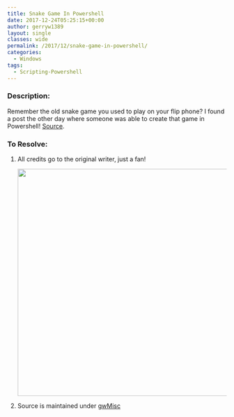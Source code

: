 ```yaml
---
title: Snake Game In Powershell
date: 2017-12-24T05:25:15+00:00
author: gerryw1389
layout: single
classes: wide
permalink: /2017/12/snake-game-in-powershell/
categories:
  - Windows
tags:
  - Scripting-Powershell
---
```

<!--more-->

### Description:

Remember the old snake game you used to play on your flip phone? I found a post the other day where someone was able to create that game in Powershell! [Source](https://www.reddit.com/r/PowerShell/comments/6wtlsc/i_wrote_a_snake_game_in_powershell_requires/?st=jbkb7zo9&sh=f75a7d2c).

### To Resolve:

1. All credits go to the original writer, just a fan!

   <img class="alignnone size-full wp-image-4909" src="https://automationadmin.com/assets/images/uploads/2017/12/snake.jpg" alt="" width="621" height="523" srcset="https://automationadmin.com/assets/images/uploads/2017/12/snake.jpg 621w, https://automationadmin.com/assets/images/uploads/2017/12/snake-300x253.jpg 300w" sizes="(max-width: 621px) 100vw, 621px" /> 

2. Source is maintained under [gwMisc](https://github.com/gerryw1389/powershell/blob/master/gwMisc/Public/Start-SnakeGame.ps1)
